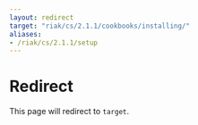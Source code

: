 ```yaml
---
layout: redirect
target: "riak/cs/2.1.1/cookbooks/installing/"
aliases:
- /riak/cs/2.1.1/setup
---
```


# Redirect

This page will redirect to `target`.
